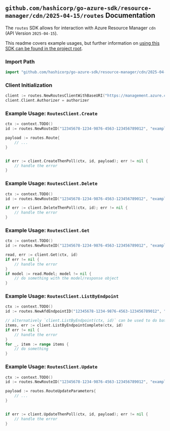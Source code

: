 
## `github.com/hashicorp/go-azure-sdk/resource-manager/cdn/2025-04-15/routes` Documentation

The `routes` SDK allows for interaction with Azure Resource Manager `cdn` (API Version `2025-04-15`).

This readme covers example usages, but further information on [using this SDK can be found in the project root](https://github.com/hashicorp/go-azure-sdk/tree/main/docs).

### Import Path

```go
import "github.com/hashicorp/go-azure-sdk/resource-manager/cdn/2025-04-15/routes"
```


### Client Initialization

```go
client := routes.NewRoutesClientWithBaseURI("https://management.azure.com")
client.Client.Authorizer = authorizer
```


### Example Usage: `RoutesClient.Create`

```go
ctx := context.TODO()
id := routes.NewRouteID("12345678-1234-9876-4563-123456789012", "example-resource-group", "profileName", "afdEndpointName", "routeName")

payload := routes.Route{
	// ...
}


if err := client.CreateThenPoll(ctx, id, payload); err != nil {
	// handle the error
}
```


### Example Usage: `RoutesClient.Delete`

```go
ctx := context.TODO()
id := routes.NewRouteID("12345678-1234-9876-4563-123456789012", "example-resource-group", "profileName", "afdEndpointName", "routeName")

if err := client.DeleteThenPoll(ctx, id); err != nil {
	// handle the error
}
```


### Example Usage: `RoutesClient.Get`

```go
ctx := context.TODO()
id := routes.NewRouteID("12345678-1234-9876-4563-123456789012", "example-resource-group", "profileName", "afdEndpointName", "routeName")

read, err := client.Get(ctx, id)
if err != nil {
	// handle the error
}
if model := read.Model; model != nil {
	// do something with the model/response object
}
```


### Example Usage: `RoutesClient.ListByEndpoint`

```go
ctx := context.TODO()
id := routes.NewAfdEndpointID("12345678-1234-9876-4563-123456789012", "example-resource-group", "profileName", "afdEndpointName")

// alternatively `client.ListByEndpoint(ctx, id)` can be used to do batched pagination
items, err := client.ListByEndpointComplete(ctx, id)
if err != nil {
	// handle the error
}
for _, item := range items {
	// do something
}
```


### Example Usage: `RoutesClient.Update`

```go
ctx := context.TODO()
id := routes.NewRouteID("12345678-1234-9876-4563-123456789012", "example-resource-group", "profileName", "afdEndpointName", "routeName")

payload := routes.RouteUpdateParameters{
	// ...
}


if err := client.UpdateThenPoll(ctx, id, payload); err != nil {
	// handle the error
}
```
